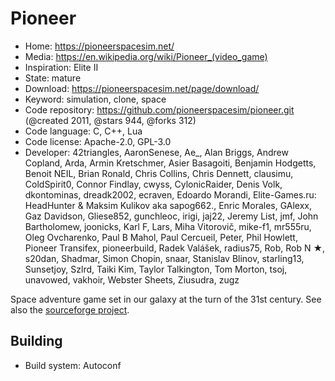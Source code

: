 # Pioneer

- Home: https://pioneerspacesim.net/
- Media: https://en.wikipedia.org/wiki/Pioneer_(video_game)
- Inspiration: Elite II
- State: mature
- Download: https://pioneerspacesim.net/page/download/
- Keyword: simulation, clone, space
- Code repository: https://github.com/pioneerspacesim/pioneer.git (@created 2011, @stars 944, @forks 312)
- Code language: C, C++, Lua
- Code license: Apache-2.0, GPL-3.0
- Developer: 42triangles, AaronSenese, Ae_, Alan Briggs, Andrew Copland, Arda, Armin Kretschmer, Asier Basagoiti, Benjamin Hodgetts, Benoit NEIL, Brian Ronald, Chris Collins, Chris Dennett, clausimu, ColdSpirit0, Connor Findlay, cwyss, CylonicRaider, Denis Volk, dkontominas, dreadk2002, ecraven, Edoardo Morandi, Elite-Games.ru: HeadHunter &  Maksim Kulikov aka sapog662., Enric Morales, GAlexx, Gaz Davidson, Gliese852, gunchleoc, irigi, jaj22, Jeremy List, jmf, John Bartholomew, joonicks, Karl F, Lars, Miha Vitorovič, mike-f1, mr555ru, Oleg Ovcharenko, Paul B Mahol, Paul Cercueil, Peter, Phil Howlett, Pioneer Transifex, pioneerbuild, Radek Valášek, radius75, Rob, Rob N ★, s20dan, Shadmar, Simon Chopin, snaar, Stanislav Blinov, starling13, Sunsetjoy, Szlrd, Taiki Kim, Taylor Talkington, Tom Morton, tsoj, unavowed, vakhoir, Webster Sheets, Ziusudra, zugz

Space adventure game set in our galaxy at the turn of the 31st century.
See also the [sourceforge project](https://sourceforge.net/projects/pioneerspacesim/).

## Building

- Build system: Autoconf
